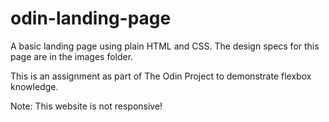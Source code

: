 # odin-landing-page

A basic landing page using plain HTML and CSS. The design specs for this page are in the images folder.

This is an assignment as part of The Odin Project to demonstrate flexbox knowledge.

Note: This website is not responsive!